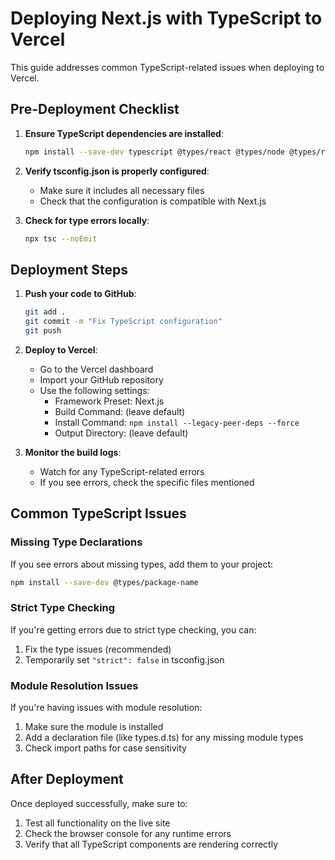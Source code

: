 # Deploying Next.js with TypeScript to Vercel

This guide addresses common TypeScript-related issues when deploying to Vercel.

## Pre-Deployment Checklist

1. **Ensure TypeScript dependencies are installed**:
   ```bash
   npm install --save-dev typescript @types/react @types/node @types/react-dom
   ```

2. **Verify tsconfig.json is properly configured**:
   - Make sure it includes all necessary files
   - Check that the configuration is compatible with Next.js

3. **Check for type errors locally**:
   ```bash
   npx tsc --noEmit
   ```

## Deployment Steps

1. **Push your code to GitHub**:
   ```bash
   git add .
   git commit -m "Fix TypeScript configuration"
   git push
   ```

2. **Deploy to Vercel**:
   - Go to the Vercel dashboard
   - Import your GitHub repository
   - Use the following settings:
     - Framework Preset: Next.js
     - Build Command: (leave default)
     - Install Command: `npm install --legacy-peer-deps --force`
     - Output Directory: (leave default)

3. **Monitor the build logs**:
   - Watch for any TypeScript-related errors
   - If you see errors, check the specific files mentioned

## Common TypeScript Issues

### Missing Type Declarations

If you see errors about missing types, add them to your project:

```bash
npm install --save-dev @types/package-name
```

### Strict Type Checking

If you're getting errors due to strict type checking, you can:

1. Fix the type issues (recommended)
2. Temporarily set `"strict": false` in tsconfig.json

### Module Resolution Issues

If you're having issues with module resolution:

1. Make sure the module is installed
2. Add a declaration file (like types.d.ts) for any missing module types
3. Check import paths for case sensitivity

## After Deployment

Once deployed successfully, make sure to:

1. Test all functionality on the live site
2. Check the browser console for any runtime errors
3. Verify that all TypeScript components are rendering correctly

